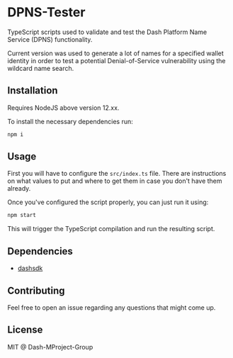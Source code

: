 # DPNS-Tester

TypeScript scripts used to validate and test the Dash Platform Name Service (DPNS) functionality.

Current version was used to generate a lot of names for a specified wallet identity in order to test a potential Denial-of-Service vulnerability using the wildcard name search.

## Installation

Requires NodeJS above version 12.xx.

To install the necessary dependencies run:
```sh
npm i
```

## Usage

First you will have to configure the `src/index.ts` file.
There are instructions on what values to put and where to get them in case you don't have them already.

Once you've configured the script properly, you can just run it using:
```sh
npm start
```

This will trigger the TypeScript compilation and run the resulting script.

## Dependencies

- [dashsdk](https://github.com/dashevo/platform/tree/master/packages/js-dash-sdk)

## Contributing

Feel free to open an issue regarding any questions that might come up.

## License

MIT @ Dash-MProject-Group